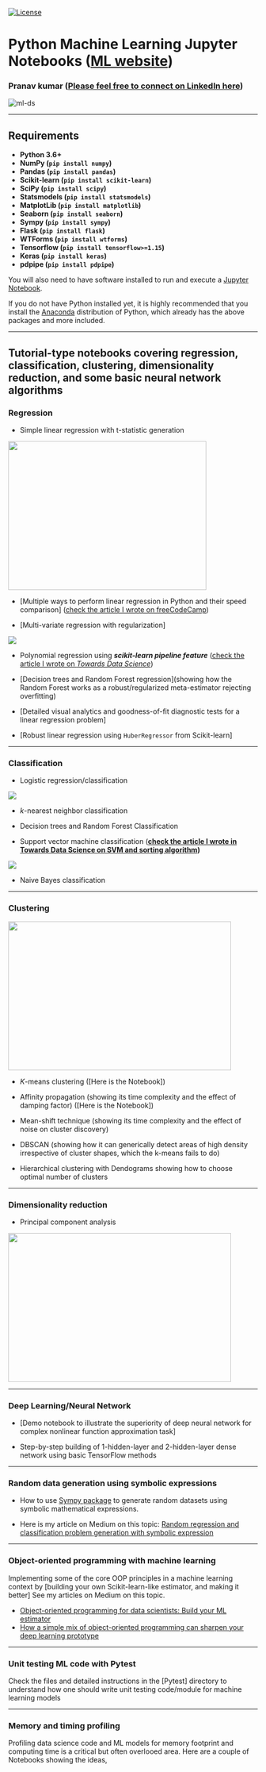 <!-- ### Install

This project requires **Python** and the following Python libraries installed:

- [NumPy](http://www.numpy.org/)
- [Pandas](http://pandas.pydata.org/)
- [matplotlib](http://matplotlib.org/)
- [scikit-learn](http://scikit-learn.org/stable/)

You will also need to have software installed to run and execute a [Jupyter Notebook](http://jupyter.org/install.html).

If you do not have Python installed yet, it is highly recommended that you install the [Anaconda](https://www.anaconda.com/download/) distribution of Python, which already has the above packages and more included.  -->


[![License](https://img.shields.io/badge/License-BSD%202--Clause-orange.svg)](https://opensource.org/licenses/BSD-2-Clause)
# Python Machine Learning Jupyter Notebooks ([ML website](https://machine-learning-with-python.readthedocs.io/en/latest/))

### Pranav kumar ([Please feel free to connect on LinkedIn here](https://www.linkedin.com/in/pranav-kumar-27723a295/))

![ml-ds](https://raw.githubusercontent.com/tirthajyoti/Machine-Learning-with-Python/master/Images/ML-DS-cycle-1.png)

---
## Requirements
* **Python 3.6+**
* **NumPy (`pip install numpy`)**
* **Pandas (`pip install pandas`)**
* **Scikit-learn (`pip install scikit-learn`)**
* **SciPy (`pip install scipy`)**
* **Statsmodels (`pip install statsmodels`)**
* **MatplotLib (`pip install matplotlib`)**
* **Seaborn (`pip install seaborn`)**
* **Sympy (`pip install sympy`)**
* **Flask (`pip install flask`)**
* **WTForms (`pip install wtforms`)**
* **Tensorflow (`pip install tensorflow>=1.15`)**
* **Keras (`pip install keras`)**
* **pdpipe (`pip install pdpipe`)**


You will also need to have software installed to run and execute a [Jupyter Notebook](http://jupyter.org/install.html).

If you do not have Python installed yet, it is highly recommended that you install the [Anaconda](https://www.anaconda.com/download/) distribution of Python, which already has the above packages and more included.

---

## Tutorial-type notebooks covering regression, classification, clustering, dimensionality reduction, and some basic neural network algorithms

### Regression
* Simple linear regression with t-statistic generation
<img src="https://slideplayer.com/slide/6053182/20/images/10/Simple+Linear+Regression+Model.jpg" width="400" height="300"/>

* [Multiple ways to perform linear regression in Python and their speed comparison] ([check the article I wrote on freeCodeCamp](https://medium.freecodecamp.org/data-science-with-python-8-ways-to-do-linear-regression-and-measure-their-speed-b5577d75f8b))

* [Multi-variate regression with regularization]
<img src="https://upload.wikimedia.org/wikipedia/commons/thumb/f/f8/L1_and_L2_balls.svg/300px-L1_and_L2_balls.svg.png"/>

* Polynomial regression using ***scikit-learn pipeline feature*** ([check the article I wrote on *Towards Data Science*](https://towardsdatascience.com/machine-learning-with-python-easy-and-robust-method-to-fit-nonlinear-data-19e8a1ddbd49))

* [Decision trees and Random Forest regression](showing how the Random Forest works as a robust/regularized meta-estimator rejecting overfitting)

* [Detailed visual analytics and goodness-of-fit diagnostic tests for a linear regression problem]

* [Robust linear regression using `HuberRegressor` from Scikit-learn]

-----

### Classification
* Logistic regression/classification
<img src="https://qph.fs.quoracdn.net/main-qimg-914b29e777e78b44b67246b66a4d6d71"/>

* _k_-nearest neighbor classification

* Decision trees and Random Forest Classification 

* Support vector machine classification  (**[check the article I wrote in Towards Data Science on SVM and sorting algorithm](https://towardsdatascience.com/how-the-good-old-sorting-algorithm-helps-a-great-machine-learning-technique-9e744020254b))**

<img src="https://docs.opencv.org/2.4/_images/optimal-hyperplane.png"/>

* Naive Bayes classification

---

### Clustering
<img src="https://i.ytimg.com/vi/IJt62uaZR-M/maxresdefault.jpg" width="450" height="300"/>

* _K_-means clustering ([Here is the Notebook])

* Affinity propagation (showing its time complexity and the effect of damping factor) ([Here is the Notebook])

* Mean-shift technique (showing its time complexity and the effect of noise on cluster discovery)

* DBSCAN (showing how it can generically detect areas of high density irrespective of cluster shapes, which the k-means fails to do) 

* Hierarchical clustering with Dendograms showing how to choose optimal number of clusters 


---

### Dimensionality reduction
* Principal component analysis

<img src="https://i.ytimg.com/vi/QP43Iy-QQWY/maxresdefault.jpg" width="450" height="300"/>

---

### Deep Learning/Neural Network
* [Demo notebook to illustrate the superiority of deep neural network for complex nonlinear function approximation task]

* Step-by-step building of 1-hidden-layer and 2-hidden-layer dense network using basic TensorFlow methods

---

### Random data generation using symbolic expressions
* How to use [Sympy package](https://www.sympy.org/en/index.html) to generate random datasets using symbolic mathematical expressions.

* Here is my article on Medium on this topic: [Random regression and classification problem generation with symbolic expression](https://towardsdatascience.com/random-regression-and-classification-problem-generation-with-symbolic-expression-a4e190e37b8d)

---
### Object-oriented programming with machine learning
Implementing some of the core OOP principles in a machine learning context by [building your own Scikit-learn-like estimator, and making it better]
See my articles on Medium on this topic.

* [Object-oriented programming for data scientists: Build your ML estimator](https://towardsdatascience.com/object-oriented-programming-for-data-scientists-build-your-ml-estimator-7da416751f64)
* [How a simple mix of object-oriented programming can sharpen your deep learning prototype](https://towardsdatascience.com/how-a-simple-mix-of-object-oriented-programming-can-sharpen-your-deep-learning-prototype-19893bd969bd)

---
### Unit testing ML code with Pytest
Check the files and detailed instructions in the [Pytest] directory to understand how one should write unit testing code/module for machine learning models

---

### Memory and timing profiling

Profiling data science code and ML models for memory footprint and computing time is a critical but often overlooed area. Here are a couple of Notebooks showing the ideas,

